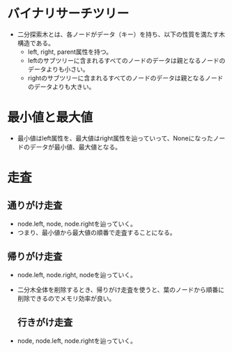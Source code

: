 # バイナリサーチツリー

- 二分探索木とは、各ノードがデータ（キー）を持ち、以下の性質を満たす木構造である。
  - left, right, parent属性を持つ。
  - leftのサブツリーに含まれるすべてのノードのデータは親となるノードのデータよりも小さい。
  - rightのサブツリーに含まれるすべてのノードのデータは親となるノードのデータよりも大きい。

# 最小値と最大値

- 最小値はleft属性を、最大値はright属性を辿っていって、Noneになったノードのデータが最小値、最大値となる。


# 走査

## 通りがけ走査

- node.left, node, node.rightを辿っていく。
- つまり、最小値から最大値の順番で走査することになる。

## 帰りがけ走査

- node.left, node.right, nodeを辿っていく。
- 二分木全体を削除するとき、帰りがけ走査を使うと、葉のノードから順番に削除できるのでメモリ効率が良い。

  ## 行きがけ走査

- node, node.left, node.rightを辿っていく。
